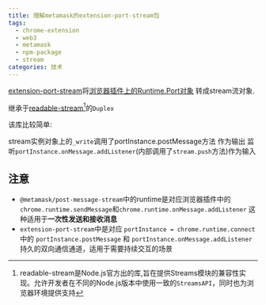 ```yaml
---
title: 理解metamask的extension-port-stream包
tags:
  - chrome-extension
  - web3
  - metamask
  - npm-package
  - stream
categories: 技术
---
```


[extension-port-stream](https://github.com/MetaMask/extension-port-stream)将[浏览器插件上的Runtime.Port对象](https://developer.mozilla.org/en-US/docs/Mozilla/Add-ons/WebExtensions/API/runtime/Port) 转成stream流对象.

继承于[readable-stream](https://github.com/nodejs/readable-stream)[^1]的`Duplex`

该库比较简单:

stream实例对象上的`_write`调用了portInstance.postMessage方法 作为输出
监听`portInstance.onMessage.addListener`(内部调用了`stream.push`方法)作为输入


## 注意

- `@metamask/post-message-stream`中的runtime是对应浏览器插件中的 `chrome.runtime.sendMessage`和`chrome.runtime.onMessage.addListener` 这种适用于**一次性发送和接收消息**
- `extension-port-stream`中是对应 `portInstance = chrome.runtime.connect` 中的 `portInstance.postMessage` 和 `portInstance.onMessage.addListener`持久的双向通信通道，适用于需要持续交互的场景


[^1]: readable-stream是Node.js官方出的库,旨在提供Streams模块的兼容性实现。允许开发者在不同的Node.js版本中使用一致的`StreamsAPI`，同时也为浏览器环境提供支持
